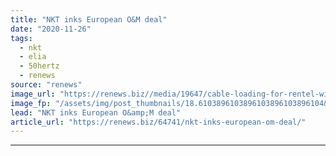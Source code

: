 ```yaml
---
title: "NKT inks European O&M deal"
date: "2020-11-26"
tags: 
  - nkt
  - elia
  - 50hertz
  - renews
source: "renews"
image_url: "https://renews.biz//media/19647/cable-loading-for-rentel-wind-farm-credit-nkt-1.jpg?mode=crop&width=770&heightratio=0.6103896103896103896103896104&slimmage=true"
image_fp: "/assets/img/post_thumbnails/18.6103896103896103896103896104&slimmage=true"
lead: "NKT inks European O&amp;M deal"
article_url: "https://renews.biz/64741/nkt-inks-european-om-deal/"
---
```


---
